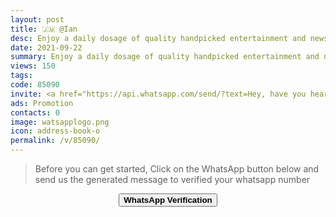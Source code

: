 ```yaml
---
layout: post
title: 🇯🇲 @Ian 
desc: Enjoy a daily dosage of quality handpicked entertainment and news Via our WhatsApp Status updates
date: 2021-09-22
summary: Enjoy a daily dosage of quality handpicked entertainment and news Via your WhatsApp Status, my iD code is 85090 I'm a proud member since
views: 150
tags: 
code: 85090
invite: <a href="https://api.whatsapp.com/send/?text=Hey, have you heard about this WhatsApp TV. Check out their website https://www.watsapp.tv and if you want to join use my code 85090 because I'm a member" class="page-scroll">Invite Friends</a>
ads: Promotion
contacts: 0
image: watsapplogo.png
icon: address-book-o
permalink: /v/85090/
---
```



>Before you can get started, Click on the WhatsApp button below and send us the generated message to verified your whatsapp number
   
<center><a href="https://api.whatsapp.com/send?phone={{site.tell}}&text=ID 85090 Invited Me" class="page-scroll"><button class="btn btn-outline btn-xl" id="#signup"><strong>WhatsApp Verification</strong></button></a></center>

